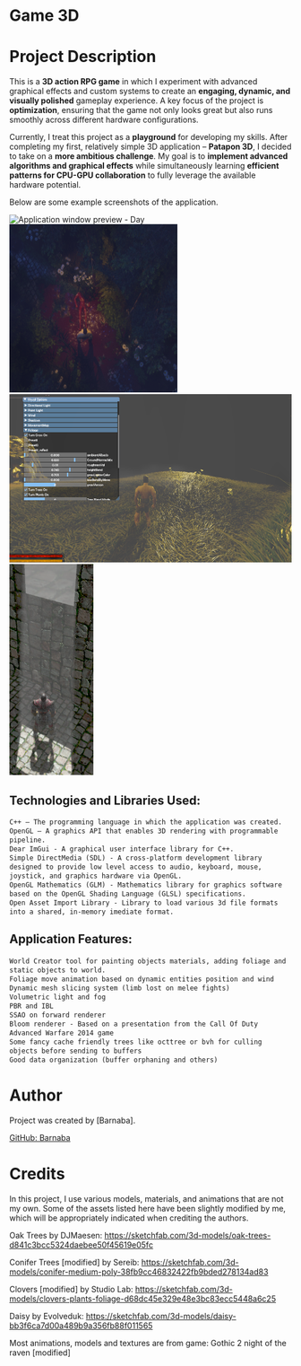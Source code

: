 # Game 3D

# Project Description
This is a **3D action RPG game** in which I experiment with advanced graphical effects and custom systems to create an **engaging, dynamic, and visually polished** gameplay experience. A key focus of the project is **optimization**, ensuring that the game not only looks great but also runs smoothly across different hardware configurations.  

Currently, I treat this project as a **playground** for developing my skills. After completing my first, relatively simple 3D application – **Patapon 3D**, I decided to take on a **more ambitious challenge**. My goal is to **implement advanced algorithms and graphical effects** while simultaneously learning **efficient patterns for CPU-GPU collaboration** to fully leverage the available hardware potential.

Below are some example screenshots of the application.

![Application window preview - Day](images/image1.png)
<img src="images/image2.png" alt="Application window preview - Night" width="300" height="300">
<img src="images/image3.png" alt="Application window preview - Grass" width="600" height="300">
<img src="images/image4.png" alt="Application window preview - Volumetric light" width="150" height="376">

## Technologies and Libraries Used:

    C++ – The programming language in which the application was created.
    OpenGL – A graphics API that enables 3D rendering with programmable pipeline.
    Dear ImGui - A graphical user interface library for C++.
    Simple DirectMedia (SDL) - A cross-platform development library designed to provide low level access to audio, keyboard, mouse, joystick, and graphics hardware via OpenGL.
    OpenGL Mathematics (GLM) - Mathematics library for graphics software based on the OpenGL Shading Language (GLSL) specifications.
    Open Asset Import Library - Library to load various 3d file formats into a shared, in-memory imediate format.
    
## Application Features:

    World Creator tool for painting objects materials, adding foliage and static objects to world.
    Foliage move animation based on dynamic entities position and wind
    Dynamic mesh slicing system (limb lost on melee fights)
    Volumetric light and fog
    PBR and IBL
    SSAO on forward renderer
    Bloom renderer - Based on a presentation from the Call Of Duty Advanced Warfare 2014 game
    Some fancy cache friendly trees like octtree or bvh for culling objects before sending to buffers
    Good data organization (buffer orphaning and others)

# Author

Project was created by [Barnaba]. 

[GitHub: Barnaba](https://github.com/JakubDz4)

# Credits

In this project, I use various models, materials, and animations that are not my own. Some of the assets listed here have been slightly modified by me, which will be appropriately indicated when crediting the authors.

Oak Trees by DJMaesen: https://sketchfab.com/3d-models/oak-trees-d841c3bcc5324daebee50f45619e05fc

Conifer Trees [modified] by Sereib: https://sketchfab.com/3d-models/conifer-medium-poly-38fb9cc46832422fb9bded278134ad83

Clovers [modified] by Studio Lab: https://sketchfab.com/3d-models/clovers-plants-foliage-d68dc45e329e48e3bc83ecc5448a6c25

Daisy by Evolveduk: https://sketchfab.com/3d-models/daisy-bb3f6ca7d00a489b9a356fb88f011565

Most animations, models and textures are from game: Gothic 2 night of the raven [modified]
